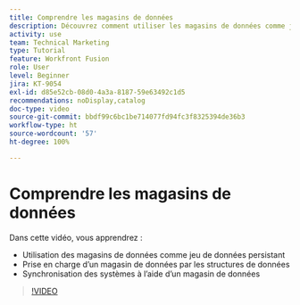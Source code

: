 ```yaml
---
title: Comprendre les magasins de données
description: Découvrez comment utiliser les magasins de données comme jeu de données persistant et comment les structures de données prennent en charge un magasin de données dans  [!DNL Adobe Workfront Fusion].
activity: use
team: Technical Marketing
type: Tutorial
feature: Workfront Fusion
role: User
level: Beginner
jira: KT-9054
exl-id: d85e52cb-08d0-4a3a-8187-59e63492c1d5
recommendations: noDisplay,catalog
doc-type: video
source-git-commit: bbdf99c6bc1be714077fd94fc3f8325394de36b3
workflow-type: ht
source-wordcount: '57'
ht-degree: 100%

---
```


# Comprendre les magasins de données

Dans cette vidéo, vous apprendrez :

* Utilisation des magasins de données comme jeu de données persistant
* Prise en charge d’un magasin de données par les structures de données
* Synchronisation des systèmes à l’aide d’un magasin de données

>[!VIDEO](https://video.tv.adobe.com/v/3417963/?quality=12&learn=on&enablevpops=1&captions=fre_fr)
